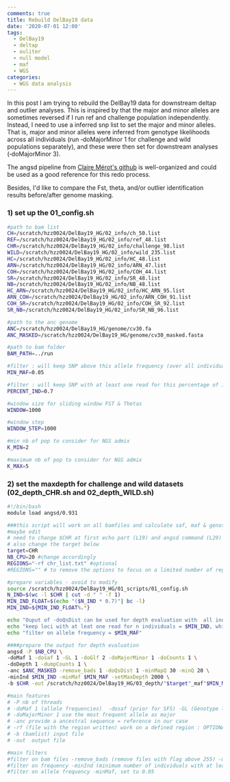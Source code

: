 ```yaml
---
comments: true
title: Rebuild DelBay19 data 
date: '2020-07-01 12:00'
tags:
  - DelBay19
  - deltap
  - ouliter
  - null model
  - maf
  - WGS
categories:
  - WGS data analysis
---
```


In this post I am trying to rebuild the DelBay19 data for downstream deltap and outlier analyses. This is inspired by that the major and minor alleles are sometimes reversed if I run ref and challenge population independently. Instead, I need to use a inferred snp list to set the major and minor alleles. That is, major and minor alleles were inferred from genotype likelihoods across all individuals (run ‐doMajorMinor 1 for challenge and wild populations separately), and these were then set for downstream analyses (‐doMajorMinor 3).

The angsd pipeline from [Claire Mérot's github](https://github.com/clairemerot) is well-organized and could be used as a good reference for this redo process. 

Besides, I'd like to compare the Fst, theta, and/or outlier identification results before/after genome masking. 

### 1) set up the 01_config.sh

```sh
#path to bam list
CH=/scratch/hzz0024/DelBay19_HG/02_info/ch_50.list
REF=/scratch/hzz0024/DelBay19_HG/02_info/ref_48.list
CHR=/scratch/hzz0024/DelBay19_HG/02_info/challenge_98.list
WILD=/scratch/hzz0024/DelBay19_HG/02_info/wild_235.list
HC=/scratch/hzz0024/DelBay19_HG/02_info/HC_48.list
ARN=/scratch/hzz0024/DelBay19_HG/02_info/ARN_47.list
COH=/scratch/hzz0024/DelBay19_HG/02_info/COH_44.list
SR=/scratch/hzz0024/DelBay19_HG/02_info/SR_48.list
NB=/scratch/hzz0024/DelBay19_HG/02_info/NB_48.list
HC_ARN=/scratch/hzz0024/DelBay19_HG/02_info/HC_ARN_95.list
ARN_COH=/scratch/hzz0024/DelBay19_HG/02_info/ARN_COH_91.list
COH_SR=/scratch/hzz0024/DelBay19_HG/02_info/COH_SR_92.list
SR_NB=/scratch/hzz0024/DelBay19_HG/02_info/SR_NB_96.list

#path to the anc genome
ANC=/scratch/hzz0024/DelBay19_HG/genome/cv30.fa
ANC_MASKED=/scratch/hzz0024/DelBay19_HG/genome/cv30_masked.fasta

#path to bam folder
BAM_PATH=../run

#filter : will keep SNP above this allele frequency (over all individuals)
MIN_MAF=0.05

#filter : will keep SNP with at least one read for this percentage of individuals (over all individuals in step 03, and within each pop at step 07)
PERCENT_IND=0.7

#window size for sliding window FST & Thetas
WINDOW=1000

#window step
WINDOW_STEP=1000

#min nb of pop to consider for NGS admix
K_MIN=2

#maximum nb of pop to consider for NGS admix
K_MAX=5
```

### 2) set the maxdepth for challenge and wild datasets (02_depth_CHR.sh and 02_depth_WILD.sh)

```sh
#!/bin/bash
module load angsd/0.931

###this script will work on all bamfiles and calculate saf, maf & genotype likelihood
#maybe edit
# need to change $CHR at first echo part (L19) and angsd command (L29)
# also change the target below
target=CHR
NB_CPU=20 #change accordingly
REGIONS="-rf chr_list.txt" #optional
#REGIONS="" # to remove the options to focus on a limited number of regions

#prepare variables - avoid to modify
source /scratch/hzz0024/DelBay19_HG/01_scripts/01_config.sh
N_IND=$(wc -l $CHR | cut -d " " -f 1)
MIN_IND_FLOAT=$(echo "($N_IND * 0.7)"| bc -l)
MIN_IND=${MIN_IND_FLOAT%.*}

echo "Ouput of -doQsDist can be used for depth evaluation with  all individuals listed in $CHR"
echo "keep loci with at leat one read for n individuals = $MIN_IND, which is 70% of total $N_IND individuals"
echo "filter on allele frequency = $MIN_MAF"

####prepare the output for depth evaluation
angsd -P $NB_CPU \
-doMaf 1 -dosaf 1 -GL 1 -doGlf 2 -doMajorMinor 1 -doCounts 1 \
-doDepth 1 -dumpCounts 1 \
-anc $ANC_MASKED -remove_bads 1 -doQsDist 1 -minMapQ 30 -minQ 20 \
-minInd $MIN_IND -minMaf $MIN_MAF -setMaxDepth 2000 \
-b $CHR -out /scratch/hzz0024/DelBay19_HG/03_depth/"$target"_maf"$MIN_MAF"_pctind"$PERCENT_IND"

#main features
# -P nb of threads
# -doMaf 1 (allele frequencies)  -dosaf (prior for SFS) -GL (Genotype likelihood 1 samtools method - export GL in beagle format  -doGLF2)
# -doMajorMinor 1 use the most frequent allele as major
# -anc provide a ancestral sequence = reference in our case
# -rf (file with the region written) work on a defined region : OPTIONAL
# -b (bamlist) input file
# -out  output file

#main filters
#filter on bam files -remove_bads (remove files with flag above 255) -minMapQ minimum mapquality -minQ (minimum quality of reads?)
#filter on frequency -minInd (minimum number of individuals with at least one read at this locus) we set it to 70%
#filter on allele frequency -minMaf, set to 0.05
```



